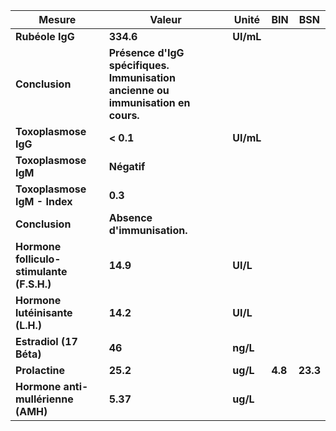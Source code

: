 |                  Mesure                 |                                     Valeur                                    |  Unité  |  BIN  |   BSN  |
|-----------------------------------------|-------------------------------------------------------------------------------|---------|-------|--------|
|             **Rubéole IgG**             |                                   **334.6**                                   |**UI/mL**|       |        |
|              **Conclusion**             |**Présence d'IgG spécifiques. Immunisation ancienne ou immunisation en cours.**|         |       |        |
|           **Toxoplasmose IgG**          |                                   **< 0.1**                                   |**UI/mL**|       |        |
|           **Toxoplasmose IgM**          |                                  **Négatif**                                  |         |       |        |
|       **Toxoplasmose IgM - Index**      |                                    **0.3**                                    |         |       |        |
|              **Conclusion**             |                          **Absence d'immunisation.**                          |         |       |        |
|**Hormone folliculo-stimulante (F.S.H.)**|                                    **14.9**                                   | **UI/L**|       |        |
|     **Hormone lutéinisante (L.H.)**     |                                    **14.2**                                   | **UI/L**|       |        |
|         **Estradiol (17 Béta)**         |                                     **46**                                    | **ng/L**|       |        |
|              **Prolactine**             |                                    **25.2**                                   | **ug/L**|**4.8**|**23.3**|
|    **Hormone anti-mullérienne (AMH)**   |                                    **5.37**                                   | **ug/L**|       |        |